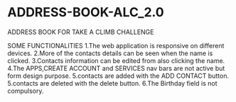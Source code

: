 # ADDRESS-BOOK-ALC_2.0
ADDRESS BOOK FOR TAKE A CLIMB CHALLENGE

SOME FUNCTIONALITIES
1.The web application is responsive on different devices.
2.More of the contacts details can be seen when the name is clicked.
3.Contacts information can be edited from also clicking the name.
4.The APPS,CREATE ACCOUNT and SERVICES nav bars are not active but form design purpose.
5.contacts are added with the ADD CONTACT button.
5.contacts are deleted with the delete button.
6.The Birthday field is not compulsory.
